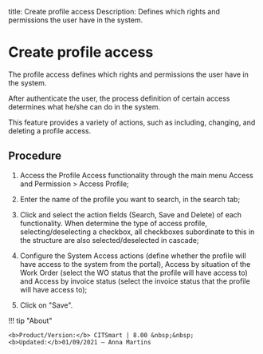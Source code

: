 title: Create profile access
Description: Defines which rights and permissions the user have in the system.
# Create profile access

The profile access defines which rights and permissions the user have in the
system.

After authenticate the user, the process definition of certain access determines
what he/she can do in the system.

This feature provides a variety of actions, such as including, changing, and
deleting a profile access.

Procedure
-------------

1.  Access the Profile Access functionality through the main menu Access and
    Permission \> Access Profile;

2.  Enter the name of the profile you want to search, in the search tab;

3.  Click and select the action fields (Search, Save and Delete) of each
    functionality. When determine the type of access profile,
    selecting/deselecting a checkbox, all checkboxes subordinate to this in the
    structure are also selected/deselected in cascade;

4.  Configure the System Access actions (define whether the profile will have
    access to the system from the portal), Access by situation of the Work Order
    (select the WO status that the profile will have access to) and Access by
    invoice status (select the invoice status that the profile will have access
    to);

5.  Click on "Save".


!!! tip "About"

    <b>Product/Version:</b> CITSmart | 8.00 &nbsp;&nbsp;
    <b>Updated:</b>01/09/2021 – Anna Martins
